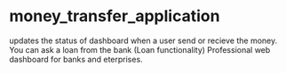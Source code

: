 # money_transfer_application
updates the status of dashboard when a user send or recieve the money.
You can ask a loan from the bank (Loan functionality)
Professional web dashboard for banks and eterprises.
